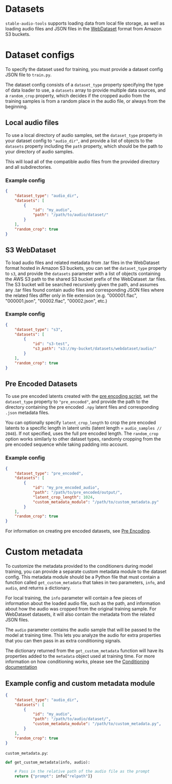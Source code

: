 # Datasets
`stable-audio-tools` supports loading data from local file storage, as well as loading audio files and JSON files in the [WebDataset](https://github.com/webdataset/webdataset/tree/main/webdataset) format from Amazon S3 buckets.

# Dataset configs
To specify the dataset used for training, you must provide a dataset config JSON file to `train.py`.

The dataset config consists of a `dataset_type` property specifying the type of data loader to use, a `datasets` array to provide multiple data sources, and a `random_crop` property, which decides if the cropped audio from the training samples is from a random place in the audio file, or always from the beginning.

## Local audio files
To use a local directory of audio samples, set the `dataset_type` property in your dataset config to `"audio_dir"`, and provide a list of objects to the `datasets` property including the `path` property, which should be the path to your directory of audio samples.

This will load all of the compatible audio files from the provided directory and all subdirectories.

### Example config 
```json
{
    "dataset_type": "audio_dir",
    "datasets": [
        {
            "id": "my_audio",
            "path": "/path/to/audio/dataset/"
        }
    ],
    "random_crop": true
}
```

## S3 WebDataset
To load audio files and related metadata from .tar files in the WebDataset format hosted in Amazon S3 buckets, you can set the `dataset_type` property to `s3`, and provide the `datasets` parameter with a list of objects containing the AWS S3 path to the shared S3 bucket prefix of the WebDataset .tar files. The S3 bucket will be searched recursively given the path, and assumes any .tar files found contain audio files and corresponding JSON files where the related files differ only in file extension (e.g. "000001.flac", "000001.json", "00002.flac", "00002.json", etc.)

### Example config
```json
{
    "dataset_type": "s3",
    "datasets": [
        {
            "id": "s3-test",
            "s3_path": "s3://my-bucket/datasets/webdataset/audio/"
        }
    ],
    "random_crop": true
}
```

## Pre Encoded Datasets
To use pre encoded latents created with the [pre encoding script](pre_encoding.md), set the `dataset_type` property to `"pre_encoded"`, and provide the path to the directory containing the pre encoded `.npy` latent files and corresponding `.json` metadata files.

You can optionally specify `latent_crop_length` to crop the pre encoded latents to a specific length in latent units (latent length = `audio_samples // 2048`). If not specified, uses the full pre encoded length. The `random_crop` option works similarly to other dataset types, randomly cropping from the pre encoded sequence while taking padding into account.

### Example config
```json
{
    "dataset_type": "pre_encoded",
    "datasets": [
        {
            "id": "my_pre_encoded_audio",
            "path": "/path/to/pre_encoded/output/",
            "latent_crop_length": 1024,
            "custom_metadata_module": "/path/to/custom_metadata.py"
        }
    ],
    "random_crop": true
}
```

For information on creating pre encoded datasets, see [Pre Encoding](pre_encoding.md).

# Custom metadata
To customize the metadata provided to the conditioners during model training, you can provide a separate custom metadata module to the dataset config. This metadata module should be a Python file that must contain a function called `get_custom_metadata` that takes in two parameters, `info`, and `audio`, and returns a dictionary. 

For local training, the `info` parameter will contain a few pieces of information about the loaded audio file, such as the path, and information about how the audio was cropped from the original training sample. For WebDataset datasets, it will also contain the metadata from the related JSON files. 

The `audio` parameter contains the audio sample that will be passed to the model at training time. This lets you analyze the audio for extra properties that you can then pass in as extra conditioning signals.

The dictionary returned from the `get_custom_metadata` function will have its properties added to the `metadata` object used at training time. For more information on how conditioning works, please see the [Conditioning documentation](./conditioning.md)

## Example config and custom metadata module
```json
{
    "dataset_type": "audio_dir",
    "datasets": [
        {
            "id": "my_audio",
            "path": "/path/to/audio/dataset/",
            "custom_metadata_module": "/path/to/custom_metadata.py",
        }
    ],
    "random_crop": true
}
```

`custom_metadata.py`:
```py
def get_custom_metadata(info, audio):

    # Pass in the relative path of the audio file as the prompt
    return {"prompt": info["relpath"]}
```